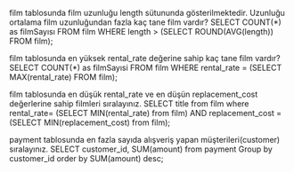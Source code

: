 film tablosunda film uzunluğu length sütununda gösterilmektedir. Uzunluğu ortalama film uzunluğundan fazla kaç tane film vardır?
SELECT COUNT(*) as filmSayısı FROM film WHERE length > (SELECT ROUND(AVG(length)) FROM film);

film tablosunda en yüksek rental_rate değerine sahip kaç tane film vardır?
SELECT COUNT(*) as filmSayısi FROM film WHERE rental_rate = (SELECT MAX(rental_rate) FROM film); 

film tablosunda en düşük rental_rate ve en düşün replacement_cost değerlerine sahip filmleri sıralayınız.
SELECT title  from film where rental_rate= (SELECT MIN(rental_rate) from film)
AND replacement_cost = (SELECT MIN(replacement_cost) from film);

payment tablosunda en fazla sayıda alışveriş yapan müşterileri(customer) sıralayınız.
SELECT customer_id, SUM(amount) from payment Group by customer_id order by SUM(amount) desc;
